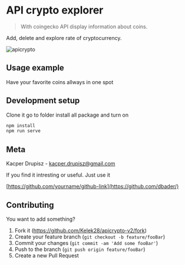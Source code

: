 # API crypto explorer
> With coingecko API display information about coins.

Add, delete and explore rate of cryptocurrency.

![apicrypto](https://user-images.githubusercontent.com/64982801/110533530-fcc50a00-8115-11eb-8d7f-f284279ab4ee.png)


## Usage example

Have your favorite coins allways in one spot

## Development setup

Clone it go to folder install all package and turn on

```sh
npm install
npm run serve
```

## Meta

Kacper Drupisz - kacper.drupisz@gmail.com

If you find it intresting or useful. Just use it

[https://github.com/yourname/github-link](https://github.com/dbader/)

## Contributing
You want to add something?
1. Fork it (<https://github.com/Kelek28/apicrypto-v2/fork>)
2. Create your feature branch (`git checkout -b feature/fooBar`)
3. Commit your changes (`git commit -am 'Add some fooBar'`)
4. Push to the branch (`git push origin feature/fooBar`)
5. Create a new Pull Request


